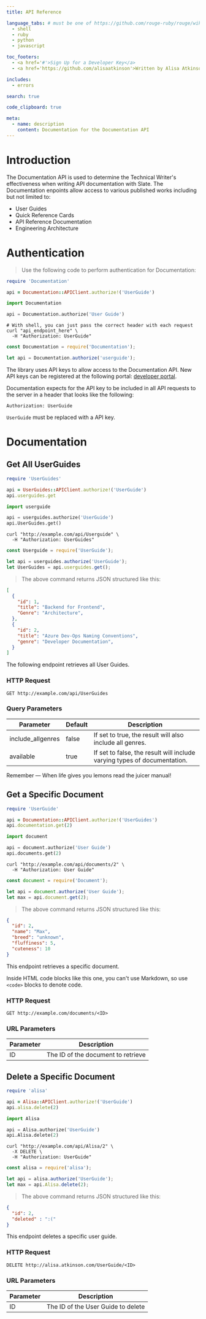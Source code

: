 ```yaml
---
title: API Reference

language_tabs: # must be one of https://github.com/rouge-ruby/rouge/wiki/List-of-supported-languages-and-lexers
  - shell
  - ruby
  - python
  - javascript

toc_footers:
  - <a href='#'>Sign Up for a Developer Key</a>
  - <a href='https://github.com/alisaatkinson'>Written by Alisa Atkinson</a>

includes:
  - errors

search: true

code_clipboard: true

meta:
  - name: description
    content: Documentation for the Documentation API
---
```


# Introduction

The Documentation API is used to determine the Technical Writer's effectiveness when writing API documentation with Slate. The Documentation enpoints allow access to various published works including but not limited to:

* User Guides
* Quick Reference Cards
* API Reference Documentation
* Engineering Architecture


# Authentication

> Use the following code to perform authentication for Documentation:

```ruby
require 'Documentation'

api = Documentation::APIClient.authorize!('UserGuide')
```

```python
import Documentation

api = Documentation.authorize('User Guide')
```

```shell
# With shell, you can just pass the correct header with each request
curl "api_endpoint_here" \
  -H "Authorization: UserGuide"
```

```javascript
const Documentation = require('Documentation');

let api = Documentation.authorize('userguide');
```

> 

The library uses API keys to allow access to the Documentation API. New API keys can be registered at the following portal:
 [developer portal](http://example.com/developers).

Documentation expects for the API key to be included in all API requests to the server in a header that looks like the following:

`Authorization: UserGuide`

<aside class="notice">
 <code>UserGuide</code> must be replaced with a API key.
</aside>

# Documentation

## Get All UserGuides

```ruby
require 'UserGuides'

api = UserGuides::APIClient.authorize!('UserGuide')
api.userguides.get
```

```python
import userguide

api = userguides.authorize('UserGuide')
api.UserGuides.get()
```

```shell
curl "http://example.com/api/Userguide" \
  -H "Authorization: UserGuides"
```

```javascript
const Userguide = require('UserGuide');

let api = userguides.authorize('UserGuide');
let UserGuides = api.userguides.get();
```

> The above command returns JSON structured like this:

```json
[
  {
    "id": 1,
    "title": "Backend for Frontend",
    "Genre": "Architecture",
  },
  {
    "id": 2,
    "title": "Azure Dev-Ops Naming Conventions",
    "genre": "Developer Documentation",
  }
]
```

The following endpoint retrieves all User Guides.

### HTTP Request

`GET http://example.com/api/UserGuides`

### Query Parameters

Parameter | Default | Description
--------- | ------- | -----------
include_allgenres | false | If set to true, the result will also include all genres.
available | true | If set to false, the result will include varying types of documentation.

<aside class="success">
Remember — When life gives you lemons read the juicer manual!
</aside>

## Get a Specific Document

```ruby
require 'UserGuide'

api = Documentation::APIClient.authorize!('UserGuides')
api.documentation.get(2)
```

```python
import document

api = document.authorize('User Guide')
api.documents.get(2)
```

```shell
curl "http://example.com/api/documents/2" \
  -H "Authorization: User Guide"
```

```javascript
const document = require('Document');

let api = document.authorize('User Guide');
let max = api.document.get(2);
```

> The above command returns JSON structured like this:

```json
{
  "id": 2,
  "name": "Max",
  "breed": "unknown",
  "fluffiness": 5,
  "cuteness": 10
}
```

This endpoint retrieves a specific document.

<aside class="warning">Inside HTML code blocks like this one, you can't use Markdown, so use <code>&lt;code&gt;</code> blocks to denote code.</aside>

### HTTP Request

`GET http://example.com/documents/<ID>`

### URL Parameters

Parameter | Description
--------- | -----------
ID | The ID of the document to retrieve

## Delete a Specific Document

```ruby
require 'alisa'

api = Alisa::APIClient.authorize!('UserGuide')
api.alisa.delete(2)
```

```python
import Alisa

api = Alisa.authorize('UserGuide')
api.Alisa.delete(2)
```

```shell
curl "http://example.com/api/Alisa/2" \
  -X DELETE \
  -H "Authorization: UserGuide"
```

```javascript
const alisa = require('alisa');

let api = alisa.authorize('UserGuide');
let max = api.Alisa.delete(2);
```

> The above command returns JSON structured like this:

```json
{
  "id": 2,
  "deleted" : ":("
}
```

This endpoint deletes a specific user guide.

### HTTP Request

`DELETE http://alisa.atkinson.com/UserGuide/<ID>`

### URL Parameters

Parameter | Description
--------- | -----------
ID | The ID of the User Guide to delete


